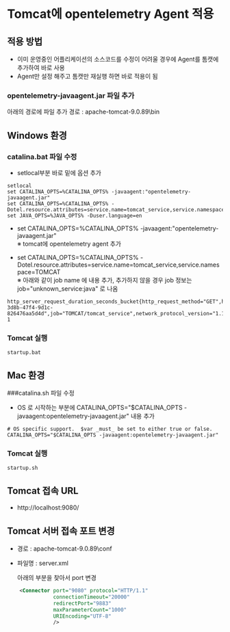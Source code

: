 # Tomcat에 opentelemetry Agent 적용

## 적용 방법
- 이미 운영중인 어플리케이션의 소스코드를 수정이 어려울 경우에 Agent를 톰캣에 추가하여 바로 사용
- Agent만 설정 해주고 톰캣만 재실행 하면 바로 적용이 됨

### opentelemetry-javaagent.jar 파일 추가
아래의 경로에 파일 추가
경로 : apache-tomcat-9.0.89\bin



## Windows 환경
### catalina.bat 파일 수정
- setlocal부분 바로 밑에 옵션 추가

```shell
setlocal
set CATALINA_OPTS=%CATALINA_OPTS% -javaagent:"opentelemetry-javaagent.jar"
set CATALINA_OPTS=%CATALINA_OPTS% -Dotel.resource.attributes=service.name=tomcat_service,service.namespace=TOMCAT
set JAVA_OPTS=%JAVA_OPTS% -Duser.language=en
```

- set CATALINA_OPTS=%CATALINA_OPTS% -javaagent:"opentelemetry-javaagent.jar" <br>
※ tomcat에 opentelemetry agent 추가

- set CATALINA_OPTS=%CATALINA_OPTS% -Dotel.resource.attributes=service.name=tomcat_service,service.namespace=TOMCAT <br>
※ 아래와 같이 job name 에 내용 추가, 추가하지 않을 경우 job 정보는 job="unknown_service:java" 로 나옴
```shell
http_server_request_duration_seconds_bucket{http_request_method="GET",http_response_status_code="200",http_route="/index.jsp",instance="32a78fa6-3d8b-47f4-9d1c-826476aa5d4d",job="TOMCAT/tomcat_service",network_protocol_version="1.1",url_scheme="http",le="0.005"} 1
```

### Tomcat 실행
```shell
startup.bat
```

## Mac 환경
###catalina.sh 파일 수정
- OS 로 시작하는 부분에 CATALINA_OPTS="$CATALINA_OPTS -javaagent:opentelemetry-javaagent.jar" 내용 추가
```shell
# OS specific support.  $var _must_ be set to either true or false.
CATALINA_OPTS="$CATALINA_OPTS -javaagent:opentelemetry-javaagent.jar"
```

### Tomcat 실행
```shell
startup.sh
```


## Tomcat 접속 URL
- http://localhost:9080/

## Tomcat 서버 접속 포트 변경
- 경로 : apache-tomcat-9.0.89\conf
- 파일명 : server.xml
 
  아래의 부분을 찾아서 port 변경
```xml
    <Connector port="9080" protocol="HTTP/1.1"
               connectionTimeout="20000"
               redirectPort="9883"
               maxParameterCount="1000"
			   URIEncoding="UTF-8"
               />
```
